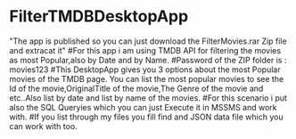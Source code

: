 # FilterTMDBDesktopApp
"The app is published so you can just download the FilterMovies.rar Zip file and extracat it"
#For this app i am using TMDB API for filtering the movies as most Popular,also by Date and by Name.
#Password of the ZIP folder is : movies123
#This DesktopApp gives you 3 options about the most Popular movies of the TMDB page.
You can list the most popular movies to see the Id of the movie,OriginalTitle of the movie,The Genre of the movie and etc..Also list by date and list by name of the movies.
#For this scenario i put also the SQL Queryies which you can just Execute it in MSSMS and work with.
#If you list through my files you fill find and JSON data file which you can work with too.
